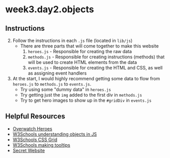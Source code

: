 # week3.day2.objects

## Instructions
<!-- 1. Fork and clone this repo: [week3.day2.objects](https://github.com/AllStarCodeOrg/week3.day2.objects) -->
2. Follow the instructions in each `.js` file (located in `lib/js`)
   - There are three parts that will come together to make this website
     1. `heroes.js` - Responsible for creating the raw data
     2. `methods.js` - Responsible for creating instructions (methods) that will be used to create HTML elements from the data
     3. `events.js` - Responsible for creating the HTML and CSS, as well as assigning event handlers
3. At the start, I would highly recommend getting some data to flow from `heroes.js` to
`methods.js` to `events.js`. 
   - Try using some "dummy data" in `heroes.js`
   - Try getting just the `img` added to the first div in `methods.js`
   - Try to get hero images to show up in the `#gridDiv` in `events.js`

## Helpful Resources
- [Overwatch Heroes](https://playoverwatch.com/en-us/heroes/)
- [W3Schools understanding objects in JS](https://www.w3schools.com/js/js_objects.asp)
- [W3Schools CSS Grid](https://www.w3schools.com/css/css_grid.asp)
- [W3Schools making tooltips](https://www.w3schools.com/css/css_tooltip.asp)
- [Secret Website](https://2018-asc-secret.glitch.me/)
